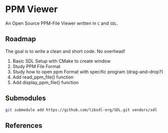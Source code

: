 # PPM Viewer

An Open Source PPM-File Viewer written in `C` and `SDL`.

## Roadmap

The goal is to write a clean and short code. No overhead!

1. Basic SDL Setup with CMake to create window
2. Study PPM File Format
3. Study how to open ppm Format with specific program (drag-and-drop?)
4. Add read_ppm_file() function
5. Add display_ppm_file() function

## Submodules

```bash
git submodule add https://github.com/libsdl-org/SDL.git vendors/sdl
```

## References
